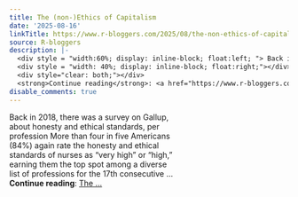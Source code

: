 ```yaml
---
title: The (non-)Ethics of Capitalism
date: '2025-08-16'
linkTitle: https://www.r-bloggers.com/2025/08/the-non-ethics-of-capitalism/
source: R-bloggers
description: |-
  <div style = "width:60%; display: inline-block; float:left; "> Back in 2018, there was a survey on Gallup, about honesty and ethical standards, per profession More than four in five Americans (84%) again rate the honesty and ethical standards of nurses as “very high” or “high,” earning them the top spot among a diverse list of professions for the 17th consecutive ...</div>
  <div style = "width: 40%; display: inline-block; float:right;"></div>
  <div style="clear: both;"></div>
  <strong>Continue reading</strong>: <a href="https://www.r-bloggers.com/2025/08/the-non-ethics-of-capitalism/">The ...
disable_comments: true
---
```

<div style = "width:60%; display: inline-block; float:left; "> Back in 2018, there was a survey on Gallup, about honesty and ethical standards, per profession More than four in five Americans (84%) again rate the honesty and ethical standards of nurses as “very high” or “high,” earning them the top spot among a diverse list of professions for the 17th consecutive ...</div>
<div style = "width: 40%; display: inline-block; float:right;"></div>
<div style="clear: both;"></div>
<strong>Continue reading</strong>: <a href="https://www.r-bloggers.com/2025/08/the-non-ethics-of-capitalism/">The ...